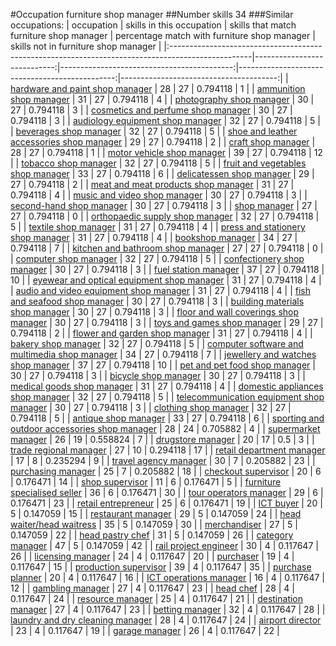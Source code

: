 #Occupation furniture shop manager
##Number skills 34
###Similar occupations:
| occupation                                                                                        |   skills in this occupation |   skills that match furniture shop manager |   percentage match with furniture shop manager |   skills not in furniture shop manager |
|:--------------------------------------------------------------------------------------------------|----------------------------:|-------------------------------------------:|-----------------------------------------------:|---------------------------------------:|
| [hardware and paint shop manager](hardware_and_paint_shop_manager.md)                             |                          28 |                                         27 |                                       0.794118 |                                      1 |
| [ammunition shop manager](ammunition_shop_manager.md)                                             |                          31 |                                         27 |                                       0.794118 |                                      4 |
| [photography shop manager](photography_shop_manager.md)                                           |                          30 |                                         27 |                                       0.794118 |                                      3 |
| [cosmetics and perfume shop manager](cosmetics_and_perfume_shop_manager.md)                       |                          30 |                                         27 |                                       0.794118 |                                      3 |
| [audiology equipment shop manager](audiology_equipment_shop_manager.md)                           |                          32 |                                         27 |                                       0.794118 |                                      5 |
| [beverages shop manager](beverages_shop_manager.md)                                               |                          32 |                                         27 |                                       0.794118 |                                      5 |
| [shoe and leather accessories shop manager](shoe_and_leather_accessories_shop_manager.md)         |                          29 |                                         27 |                                       0.794118 |                                      2 |
| [craft shop manager](craft_shop_manager.md)                                                       |                          28 |                                         27 |                                       0.794118 |                                      1 |
| [motor vehicle shop manager](motor_vehicle_shop_manager.md)                                       |                          39 |                                         27 |                                       0.794118 |                                     12 |
| [tobacco shop manager](tobacco_shop_manager.md)                                                   |                          32 |                                         27 |                                       0.794118 |                                      5 |
| [fruit and vegetables shop manager](fruit_and_vegetables_shop_manager.md)                         |                          33 |                                         27 |                                       0.794118 |                                      6 |
| [delicatessen shop manager](delicatessen_shop_manager.md)                                         |                          29 |                                         27 |                                       0.794118 |                                      2 |
| [meat and meat products shop manager](meat_and_meat_products_shop_manager.md)                     |                          31 |                                         27 |                                       0.794118 |                                      4 |
| [music and video shop manager](music_and_video_shop_manager.md)                                   |                          30 |                                         27 |                                       0.794118 |                                      3 |
| [second-hand shop manager](second-hand_shop_manager.md)                                           |                          30 |                                         27 |                                       0.794118 |                                      3 |
| [shop manager](shop_manager.md)                                                                   |                          27 |                                         27 |                                       0.794118 |                                      0 |
| [orthopaedic supply shop manager](orthopaedic_supply_shop_manager.md)                             |                          32 |                                         27 |                                       0.794118 |                                      5 |
| [textile shop manager](textile_shop_manager.md)                                                   |                          31 |                                         27 |                                       0.794118 |                                      4 |
| [press and stationery shop manager](press_and_stationery_shop_manager.md)                         |                          31 |                                         27 |                                       0.794118 |                                      4 |
| [bookshop manager](bookshop_manager.md)                                                           |                          34 |                                         27 |                                       0.794118 |                                      7 |
| [kitchen and bathroom shop manager](kitchen_and_bathroom_shop_manager.md)                         |                          27 |                                         27 |                                       0.794118 |                                      0 |
| [computer shop manager](computer_shop_manager.md)                                                 |                          32 |                                         27 |                                       0.794118 |                                      5 |
| [confectionery shop manager](confectionery_shop_manager.md)                                       |                          30 |                                         27 |                                       0.794118 |                                      3 |
| [fuel station manager](fuel_station_manager.md)                                                   |                          37 |                                         27 |                                       0.794118 |                                     10 |
| [eyewear and optical equipment shop manager](eyewear_and_optical_equipment_shop_manager.md)       |                          31 |                                         27 |                                       0.794118 |                                      4 |
| [audio and video equipment shop manager](audio_and_video_equipment_shop_manager.md)               |                          31 |                                         27 |                                       0.794118 |                                      4 |
| [fish and seafood shop manager](fish_and_seafood_shop_manager.md)                                 |                          30 |                                         27 |                                       0.794118 |                                      3 |
| [building materials shop manager](building_materials_shop_manager.md)                             |                          30 |                                         27 |                                       0.794118 |                                      3 |
| [floor and wall coverings shop manager](floor_and_wall_coverings_shop_manager.md)                 |                          30 |                                         27 |                                       0.794118 |                                      3 |
| [toys and games shop manager](toys_and_games_shop_manager.md)                                     |                          29 |                                         27 |                                       0.794118 |                                      2 |
| [flower and garden shop manager](flower_and_garden_shop_manager.md)                               |                          31 |                                         27 |                                       0.794118 |                                      4 |
| [bakery shop manager](bakery_shop_manager.md)                                                     |                          32 |                                         27 |                                       0.794118 |                                      5 |
| [computer software and multimedia shop manager](computer_software_and_multimedia_shop_manager.md) |                          34 |                                         27 |                                       0.794118 |                                      7 |
| [jewellery and watches shop manager](jewellery_and_watches_shop_manager.md)                       |                          37 |                                         27 |                                       0.794118 |                                     10 |
| [pet and pet food shop manager](pet_and_pet_food_shop_manager.md)                                 |                          30 |                                         27 |                                       0.794118 |                                      3 |
| [bicycle shop manager](bicycle_shop_manager.md)                                                   |                          30 |                                         27 |                                       0.794118 |                                      3 |
| [medical goods shop manager](medical_goods_shop_manager.md)                                       |                          31 |                                         27 |                                       0.794118 |                                      4 |
| [domestic appliances shop manager](domestic_appliances_shop_manager.md)                           |                          32 |                                         27 |                                       0.794118 |                                      5 |
| [telecommunication equipment shop manager](telecommunication_equipment_shop_manager.md)           |                          30 |                                         27 |                                       0.794118 |                                      3 |
| [clothing shop manager](clothing_shop_manager.md)                                                 |                          32 |                                         27 |                                       0.794118 |                                      5 |
| [antique shop manager](antique_shop_manager.md)                                                   |                          33 |                                         27 |                                       0.794118 |                                      6 |
| [sporting and outdoor accessories shop manager](sporting_and_outdoor_accessories_shop_manager.md) |                          28 |                                         24 |                                       0.705882 |                                      4 |
| [supermarket manager](supermarket_manager.md)                                                     |                          26 |                                         19 |                                       0.558824 |                                      7 |
| [drugstore manager](drugstore_manager.md)                                                         |                          20 |                                         17 |                                       0.5      |                                      3 |
| [trade regional manager](trade_regional_manager.md)                                               |                          27 |                                         10 |                                       0.294118 |                                     17 |
| [retail department manager](retail_department_manager.md)                                         |                          17 |                                          8 |                                       0.235294 |                                      9 |
| [travel agency manager](travel_agency_manager.md)                                                 |                          30 |                                          7 |                                       0.205882 |                                     23 |
| [purchasing manager](purchasing_manager.md)                                                       |                          25 |                                          7 |                                       0.205882 |                                     18 |
| [checkout supervisor](checkout_supervisor.md)                                                     |                          20 |                                          6 |                                       0.176471 |                                     14 |
| [shop supervisor](shop_supervisor.md)                                                             |                          11 |                                          6 |                                       0.176471 |                                      5 |
| [furniture specialised seller](furniture_specialised_seller.md)                                   |                          36 |                                          6 |                                       0.176471 |                                     30 |
| [tour operators manager](tour_operators_manager.md)                                               |                          29 |                                          6 |                                       0.176471 |                                     23 |
| [retail entrepreneur](retail_entrepreneur.md)                                                     |                          25 |                                          6 |                                       0.176471 |                                     19 |
| [ICT buyer](ICT_buyer.md)                                                                         |                          20 |                                          5 |                                       0.147059 |                                     15 |
| [restaurant manager](restaurant_manager.md)                                                       |                          29 |                                          5 |                                       0.147059 |                                     24 |
| [head waiter/head waitress](head_waiter-head_waitress.md)                                         |                          35 |                                          5 |                                       0.147059 |                                     30 |
| [merchandiser](merchandiser.md)                                                                   |                          27 |                                          5 |                                       0.147059 |                                     22 |
| [head pastry chef](head_pastry_chef.md)                                                           |                          31 |                                          5 |                                       0.147059 |                                     26 |
| [category manager](category_manager.md)                                                           |                          47 |                                          5 |                                       0.147059 |                                     42 |
| [rail project engineer](rail_project_engineer.md)                                                 |                          30 |                                          4 |                                       0.117647 |                                     26 |
| [licensing manager](licensing_manager.md)                                                         |                          24 |                                          4 |                                       0.117647 |                                     20 |
| [purchaser](purchaser.md)                                                                         |                          19 |                                          4 |                                       0.117647 |                                     15 |
| [production supervisor](production_supervisor.md)                                                 |                          39 |                                          4 |                                       0.117647 |                                     35 |
| [purchase planner](purchase_planner.md)                                                           |                          20 |                                          4 |                                       0.117647 |                                     16 |
| [ICT operations manager](ICT_operations_manager.md)                                               |                          16 |                                          4 |                                       0.117647 |                                     12 |
| [gambling manager](gambling_manager.md)                                                           |                          27 |                                          4 |                                       0.117647 |                                     23 |
| [head chef](head_chef.md)                                                                         |                          28 |                                          4 |                                       0.117647 |                                     24 |
| [resource manager](resource_manager.md)                                                           |                          25 |                                          4 |                                       0.117647 |                                     21 |
| [destination manager](destination_manager.md)                                                     |                          27 |                                          4 |                                       0.117647 |                                     23 |
| [betting manager](betting_manager.md)                                                             |                          32 |                                          4 |                                       0.117647 |                                     28 |
| [laundry and dry cleaning manager](laundry_and_dry_cleaning_manager.md)                           |                          28 |                                          4 |                                       0.117647 |                                     24 |
| [airport director](airport_director.md)                                                           |                          23 |                                          4 |                                       0.117647 |                                     19 |
| [garage manager](garage_manager.md)                                                               |                          26 |                                          4 |                                       0.117647 |                                     22 |
